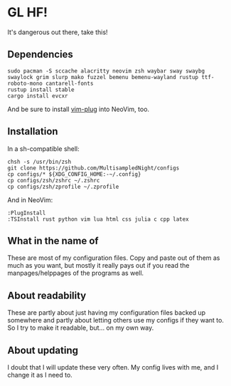 # GL HF!
It's dangerous out there, take this!

## Dependencies

```console
sudo pacman -S sccache alacritty neovim zsh waybar sway swaybg swaylock grim slurp mako fuzzel bemenu bemenu-wayland rustup ttf-roboto-mono cantarell-fonts
rustup install stable
cargo install evcxr
```

And be sure to install [vim-plug](https://github.com/junegunn/vim-plug) into NeoVim, too.

## Installation

In a sh-compatible shell:

```console
chsh -s /usr/bin/zsh
git clone https://github.com/MultisampledNight/configs
cp configs/* ${XDG_CONFIG_HOME:-~/.config}
cp configs/zsh/zshrc ~/.zshrc
cp configs/zsh/zprofile ~/.zprofile
```

And in NeoVim:

```
:PlugInstall
:TSInstall rust python vim lua html css julia c cpp latex
```

## What in the name of
These are most of my configuration files. Copy and paste out of them as much as you want, but mostly it really pays out if you read the manpages/helppages of the programs as well.

## About readability
These are partly about just having my configuration files backed up somewhere and partly about letting others use my configs if they want to. So I try to make it readable, but... on my own way.

## About updating
I doubt that I will update these very often. My config lives with me, and I change it as I need to.
